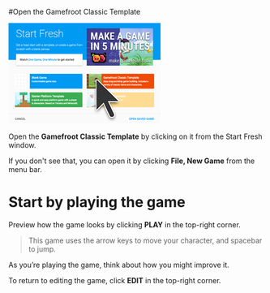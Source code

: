 #Open the Gamefroot Classic Template 

![](template-small.png)

Open the **Gamefroot Classic Template** by clicking on it from the Start Fresh window. 

If you don't see that, you can open it by clicking **File, New Game** from the menu bar.

# Start by playing the game


Preview how the game looks by clicking **PLAY** in the top-right corner.



>This game uses the arrow keys to move your character, and spacebar to jump.

As you’re playing the game, think about how you might improve it.

To return to editing the game, click **EDIT** in the top-right corner.
